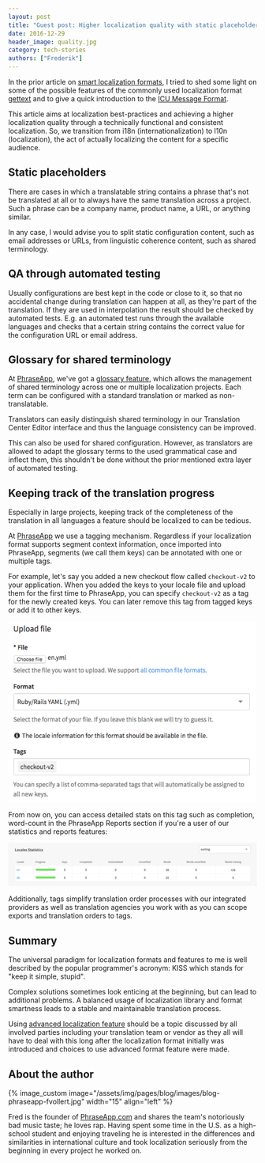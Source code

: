 ```yaml
---
layout: post
title: "Guest post: Higher localization quality with static placeholders"
date: 2016-12-29
header_image: quality.jpg
category: tech-stories
authors: ["Frederik"]
---
```

In the prior article on [smart localization formats](https://developer.epages.com/blog/2016/12/08/smart-localization-formats.html), I tried to shed some light on some of the possible features of the commonly used localization format [gettext](https://www.gnu.org/software/gettext/) and to give a quick introduction to the [ICU Message Format](http://userguide.icu-project.org/formatparse/messages).

This article aims at localization best-practices and achieving a higher localization quality through a technically functional and consistent localization.
So, we transition from i18n (internationalization) to l10n (localization), the act of actually localizing the content for a specific audience.

## Static placeholders

There are cases in which a translatable string contains a phrase that's not be translated at all or to always have the same translation across a project.
Such a phrase can be a company name, product name, a URL, or anything similar.

In any case, I would advise you to split static configuration content, such as email addresses or URLs, from linguistic coherence content, such as shared terminology.

## QA through automated testing

Usually configurations are best kept in the code or close to it, so that no accidental change during translation can happen at all, as they're part of the translation.
If they are used in interpolation the result should be checked by automated tests.
E.g. an automated test runs through the available languages and checks that a certain string contains the correct value for the configuration URL or email address.

## Glossary for shared terminology

At [PhraseApp](https://phraseapp.com/), we've got a [glossary feature](https://phraseapp.com/docs/guides/working-with-phraseapp/glossary/), which allows the management of shared terminology across one or multiple localization projects.
Each term can be configured with a standard translation or marked as non-translatable.

Translators can easily distinguish shared terminology in our Translation Center Editor interface and thus the language consistency can be improved.

This can also be used for shared configuration.
However, as translators are allowed to adapt the glossary terms to the used grammatical case and inflect them, this shouldn't be done without the prior mentioned extra layer of automated testing.

## Keeping track of the translation progress

Especially in large projects, keeping track of the completeness of the translation in all languages a feature should be localized to can be tedious.

At [PhraseApp](https://phraseapp.com/) we use a tagging mechanism.
Regardless if your localization format supports segment context information, once imported into PhraseApp, segments (we call them keys) can be annotated with one or multiple tags.

For example, let's say you added a new checkout flow called `checkout-v2` to your application.
When you added the keys to your locale file and upload them for the first time to PhraseApp, you can specify `checkout-v2` as a tag for the newly created keys. You can later remove this tag from tagged keys or add it to other keys.

![](/assets/img/pages/blog/images/blog-higher-localization-1.jpg)

From now on, you can access detailed stats on this tag such as completion, word-count in the PhraseApp Reports section if you're a user of our statistics and reports features:

![](/assets/img/pages/blog/images/blog-higher-localization-2.jpg)

Additionally, tags simplify translation order processes with our integrated providers as well as translation agencies you work with as you can scope exports and translation orders to tags.

## Summary

The universal paradigm for localization formats and features to me is well described by the popular programmer's acronym: KISS which stands for "keep it simple, stupid".

Complex solutions sometimes look enticing at the beginning, but can lead to additional problems.
A balanced usage of localization library and format smartness leads to a stable and maintainable translation process.

Using [advanced localization feature](https://phraseapp.com/features) should be a topic discussed by all involved parties including your translation team or vendor as they all will have to deal with this long after the localization format initially was introduced and choices to use advanced format feature were made.

## About the author

{% image_custom image="/assets/img/pages/blog/images/blog-phraseapp-fvollert.jpg" width="15" align="left" %}

Fred is the founder of [PhraseApp.com](https://phraseapp.com/) and shares the team's notoriously bad music taste; he loves rap.
Having spent some time in the U.S. as a high-school student and enjoying traveling he is interested in the differences and similarities in international culture and took localization seriously from the beginning in every project he worked on.
